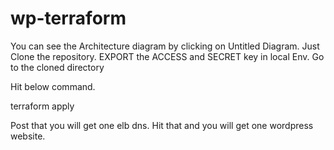 # wp-terraform

You can see the Architecture diagram by clicking on Untitled Diagram.
Just Clone the repository.
EXPORT the ACCESS and SECRET key in local Env.
Go to the cloned directory

Hit below command.

terraform apply

Post that you will get one elb dns. Hit that and you will get one wordpress website.

